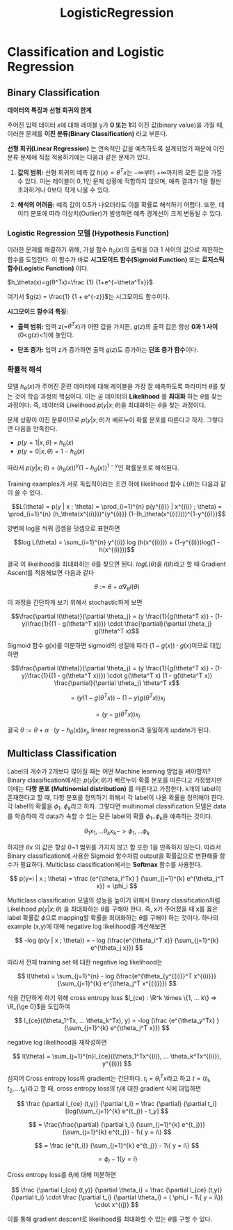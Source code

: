 ﻿---
layout: single
title: "LogisticRegression"
categories: ML
tag: [머신러닝]
author_profile: false
sidebar:
    nav: "counts"
toc: true
toc_sticky: true
toc_label: Table of Contents
use_math: true
---
  
# Classification and Logistic Regression


## Binary Classification

**데이터의 특징과 선형 회귀의 한계**

주어진 입력 데이터 ${x}$에 대해 레이블 y가 **0 또는 1**의 이진 값(binary value)을 가질 때, 이러한 문제를 **이진 분류(Binary Classification)** 라고 부른다.

**선형 회귀(Linear Regression)** 는 연속적인 값을 예측하도록 설계되었기 때문에 이진 분류 문제에 직접 적용하기에는 다음과 같은 문제가 있다.

1. **값의 범위:** 선형 회귀의 예측 값 $h({x}) = \theta^T x$는 −∞부터 +∞까지의 모든 값을 가질 수 있다. 이는 레이블이 ${0, 1}$인 문제 상황에 적합하지 않으며, 예측 결과가 1을 훨씬 초과하거나 0보다 작게 나올 수 있다.

1. **해석의 어려움:** 예측 값이 0.5가 나오더라도 이를 확률로 해석하기 어렵다. 또한, 데이터 분포에 따라 이상치(Outlier)가 발생하면 예측 경계선이 크게 변동될 수 있다.



### Logistic Regression 모델 (Hypothesis Function)

이러한 문제를 해결하기 위해, 가설 함수 $h_\theta({x})$의 출력을 0과 1 사이의 값으로 제한하는 함수를 도입한다. 이 함수가 바로 **시그모이드 함수(Sigmoid Function)** 또는 **로지스틱 함수(Logistic Function)** 이다.

$h_\theta(x)=g(θ^Tx)=\frac {1} {1+e^{−\theta^Tx}}$

여기서 $g(z) = \frac{1} {1 + e^{-z}}$는 시그모이드 함수이다.

**시그모이드 함수의 특징:**

- **출력 범위:** 입력 z(=$\theta^Tx$)가 어떤 값을 가지든, $g(z)$의 출력 값은 항상 **0과 1 사이** (0<g(z)<1)에 놓인다.

- **단조 증가:** 입력 z가 증가하면 출력 $g(z)$도 증가하는 **단조 증가 함수**이다.

### 확률적 해석

모델 $h_\theta(x)$가 주어진 훈련 데이터에 대해 레이블을 가장 잘 예측하도록 파라미터 $\theta$를 찾는 것이 학습 과정의 핵심이다. 이는 곧 데이터의 **Likelihood** 를 **최대화** 하는 $\theta$를 찾는 과정이다. 즉, 데이터의 Likelihood $p(y | x ; \theta)$을 최대화하는 $\theta$을 찾는 과정이다.

문제 상황이 이진 분류이므로 $p(y | x ; \theta)$가 베르누이 확률 분포를 따른다고 하자. 그렇다면 다음을 만족한다.

* $p(y=1 | x, \theta)$ = $h_\theta(x)$
* $p(y=0 | x, \theta)$ = $1 - h_\theta(x)$

따라서 $p(y | x ; \theta)$ = $(h_\theta(x))^y (1 - h_\theta(x))^{1-y}$인 확률분포로 해석된다.

Training examples가 서로 독립적이라는 조건 하에 likelihood 함수 $L(\theta)$는 다음과 같이 쓸 수 있다.

$$L(\theta) = p(y | x ; \theta) = \prod_{i=1}^{n} p(y^{(i)} | x^{(i)} ; \theta) = \prod_{i=1}^{n} (h_\theta(x^{(i)}))^{y^{(i)}} (1-(h_\theta(x^{(i)})))^{1-y^{(i)}}$$

양변에 log을 씌워 곱셈을 덧셈으로 표현하면

$$log L(\theta) = \sum_{i=1}^{n} y^{(i)} log (h(x^{(i)})) + (1-y^{(i)})log(1 - h(x^{(i)}))$$

결국 이 likelihood을 최대화하는 $\theta$를 찾으면 된다. $log L(\theta)$을 $l(\theta)$라고 할 때 Gradient Ascent를 적용해보면 다음과 같다

$$\theta := \theta + \alpha \nabla_{\theta}l(\theta)$$

이 과정을 간단하게 보기 위해서 stochastic하게 보면

$$\frac{\partial l(\theta)}{\partial \theta_j} = (y \frac{1}{g(\theta^T x)} - (1-y)\frac{1}{(1 - g(\theta^T x))}) \cdot \frac{\partial}{\partial \theta_j} g(\theta^T x)$$

Sigmoid 함수 g(x)를 미분하면 sigmoid의 성질에 따라 $(1-g(x)) \cdot g(x)$이므로 대입하면

$$\frac{\partial l(\theta)}{\partial \theta_j} = (y \frac{1}{g(\theta^T x)} - (1-y)\frac{1}{(1 - g(\theta^T x))}) \cdot g(\theta^T x) (1 - g(\theta^T x)) \frac{\partial}{\partial \theta_j} \theta^T x$$

$$= (y(1-g(\theta^Tx)) - (1-y)g(\theta^Tx)) x_j$$

$$= (y - g(\theta^Tx)) x_j$$

결국 $\theta := \theta + \alpha \cdot (y - h_\theta(x)) x_j$, linear regression과 동일하게 update가 된다.

## Multiclass Classification

Label의 개수가 2개보다 많아질 때는 어떤 Machine learning 방법을 써야할까? Binary classification에서는 $p(y | x ; \theta)$가 베르누이 확률 분포를 따른다고 가정했지만 이때는 **다항 분포 (Multinomial distribution)** 를 따른다고 가정한다.  k개의 label이 존재한다고 할 때, 다항 분포를 정의하기 위해서 각 label이 나올 확률을 정의해야 한다. 각 label의 확률을 $\phi_1 .. \phi_k$라고 하자. 그렇다면 multinomal classification 모델은 data를 학습하여 각 data가 속할 수 있는 모든 label의 확률 $\phi_1 .. \phi_k$을 예측하는 것이다.

$$
\theta_1 x_1, ... \theta_k x_k  -> \phi_1, ... \phi_k
$$

하지만 $\theta x$ 의 값은 항상 0~1 범위를 가지지 않고 합 또한 1을 만족하지 않는다. 따라서 Binary classification에 사용한 Sigmoid  함수처럼 output을 확률값으로 변환해줄 함수가 필요하다. Multiclass classification에서는 **Softmax** 함수를 사용한다.

$$
p(y=i | x ; \theta) = \frac {e^{\theta_i^Tx} } {\sum_{j=1}^{k} e^{\theta_j^T x}} = \phi_i
$$

Multiclass classification 모델의 성능을 높이기 위해서 Binary classification처럼 Likelihood $p(y | x ; \theta)$ 을 최대화하는 $\theta$를 구해야 한다. 즉, x가 주어졌을 때 x를 옳은 label 확률값 $\phi$으로 mapping할 확률을 최대화하는 $\theta$를 구해야 하는 것이다.  하나의 example (x,y)에 대해 negative log likelihood를 계산해보면

$$
-log (p(y | x ; \theta)) = - log (\frac{e^{\theta_i^T x}} {\sum_{j=1}^{k} e^{\theta_j x}})
$$

따라서 전체 training set 에 대한 negative log likelihood는

$$
l(\theta) = \sum_{j=1}^{n} - log (\frac{e^{\theta_{y^{(i)}}^T x^{(i)}}} {\sum_{j=1}^{k} e^{\theta_j^T x^{(i)}}})
$$

식을 간단하게 하기 위해 cross entropy loss $l_{ce} : \R^k \times \{1, ... k\} => \R_{\ge 0}$을 도입하여

$$
l_{ce}((\theta_1^Tx, ... \theta_k^Tx), y) = -log (\frac {e^{\theta_y^Tx} } {\sum_{j=1}^{k} e^{\theta_j^T x}})
$$

negative log likelihood을 재작성하면

$$
l(\theta) = \sum_{j=1}^{n}l_{ce}((\theta_1^Tx^{(i)}, ... \theta_k^Tx^{(i)}), y^{(i)})
$$

심지어 Cross entropy loss의 gradient는 간단하다.  $t_i = \theta_i^Tx$라고 하고 $t = (t_1, t_2, ... t_k)$라고 할 때, cross entropy loss의 $t_i$에 대한 gradient 식에 대입하면

$$
\frac {\partial l_{ce} (t,y)} {\partial t_i} = \frac {\partial} {\partial t_i} [log(\sum_{j=1}^{k} e^{t_j}) - t_y]
$$

$$
= \frac{\frac{\partial} {\partial t_i} (\sum_{j=1}^{k} e^{t_j})} {\sum_{j=1}^{k} e^{t_j}} - 1\{ y = i\}
$$

$$
= \frac {e^{t_i}} {\sum_{j=1}^{k} e^{t_j}} - 1\{ y = i\}
$$

$$
= \phi_i - 1\{ y = i\}
$$

Cross entropy loss를 $\theta_i$에 대해 미분하면

$$
\frac {\partial l_{ce} (t,y)} {\partial \theta_i} = \frac {\partial l_{ce} (t,y)} {\partial t_i} \cdot \frac {\partial t_i} {\partial \theta_i} =  ( \phi_i - 1\{ y = i\}) \cdot x^{(j)}
$$

이를 통해 gradient descent로 likelihood를 최대화할 수 있는 $\theta$를 구할 수 있다.
